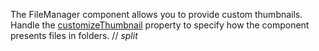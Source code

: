 The FileManager component allows you to provide custom thumbnails. Handle the [customizeThumbnail](/Documentation/ApiReference/UI_Components/dxFileManager/Configuration/#customizeThumbnail) property to specify how the component presents files in folders.
// _split_